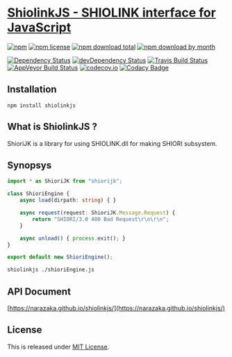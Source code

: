 [ShiolinkJS - SHIOLINK interface for JavaScript](https://github.com/Narazaka/shiolinkjs)
=============================================

[![npm](https://img.shields.io/npm/v/shiolinkjs.svg)](https://www.npmjs.com/package/shiolinkjs)
[![npm license](https://img.shields.io/npm/l/shiolinkjs.svg)](https://www.npmjs.com/package/shiolinkjs)
[![npm download total](https://img.shields.io/npm/dt/shiolinkjs.svg)](https://www.npmjs.com/package/shiolinkjs)
[![npm download by month](https://img.shields.io/npm/dm/shiolinkjs.svg)](https://www.npmjs.com/package/shiolinkjs)

[![Dependency Status](https://david-dm.org/Narazaka/shiolinkjs/status.svg)](https://david-dm.org/Narazaka/shiolinkjs)
[![devDependency Status](https://david-dm.org/Narazaka/shiolinkjs/dev-status.svg)](https://david-dm.org/Narazaka/shiolinkjs?type=dev)
[![Travis Build Status](https://travis-ci.org/Narazaka/shiolinkjs.svg?branch=master)](https://travis-ci.org/Narazaka/shiolinkjs)
[![AppVeyor Build Status](https://ci.appveyor.com/api/projects/status/github/Narazaka/shiolinkjs?svg=true&branch=master)](https://ci.appveyor.com/project/Narazaka/shiolinkjs)
[![codecov.io](https://codecov.io/github/Narazaka/shiolinkjs/coverage.svg?branch=master)](https://codecov.io/github/Narazaka/shiolinkjs?branch=master)
[![Codacy Badge](https://api.codacy.com/project/badge/Grade/203584ecb10d4dc29105951014b92bd1)](https://www.codacy.com/app/narazaka/shiolinkjs?utm_source=github.com&amp;utm_medium=referral&amp;utm_content=Narazaka/shiolinkjs&amp;utm_campaign=Badge_Grade)

Installation
--------------------------

```
npm install shiolinkjs
```

What is ShiolinkJS ?
--------------------------

ShioriJK is a library for using SHIOLINK.dll for making SHIORI subsystem.

Synopsys
--------------------------

```typescript
import * as ShioriJK from "shiorijk";

class ShioriEngine {
    async load(dirpath: string) { }

    async request(request: ShioriJK.Message.Request) {
        return "SHIORI/3.0 400 Bad Request\r\n\r\n";
    }

    async unload() { process.exit(); }
}

export default new ShioriEngine();
```

```bash
shiolinkjs ./shioriEngine.js
```

API Document
--------------------------

[https://narazaka.github.io/shiolinkjs/](https://narazaka.github.io/shiolinkjs/)

License
--------------------------

This is released under [MIT License](https://narazaka.net/license/MIT?2017).
